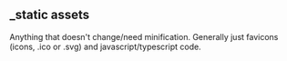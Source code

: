 ## _static assets

Anything that doesn't change/need minification. Generally just favicons (icons, .ico or .svg) and javascript/typescript code.
